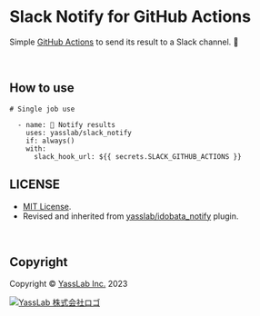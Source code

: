 # Slack Notify for GitHub Actions

Simple [GitHub Actions](https://github.com/features/actions) to send its result to a Slack channel. :bell:

<!--![Idobata Notify examples](https://user-images.githubusercontent.com/155807/135367296-95b223db-0040-4560-8d32-20bff5c97839.png)-->

<br>

## How to use

```
# Single job use

  - name: 🔔 Notify results
    uses: yasslab/slack_notify
    if: always()
    with:
      slack_hook_url: ${{ secrets.SLACK_GITHUB_ACTIONS }}
```

<!-- TBD feature
```
# Matrix

  notify:
    needs: test # depends where the matrix job is located
    runs-on: ubuntu-latest
    if: always()
    steps:

      - name: 🔔 Notify results
        uses: yasslab/slack_notify
        with:
          slack_hook_url: ${{ secrets.SLACK_GITHUB_ACTIONS }}
          status: ${{ needs.test.result }} # passing the matrix jobs results
```
-->


## LICENSE

- [MIT License](https://github.com/yasslab/slack_notify/blob/main/LICENSE).
- Revised and inherited from [yasslab/idobata_notify](https://github.com/yasslab/idobata_notify) plugin.

<br>

## Copyright

Copyright &copy; [YassLab Inc.](https://yasslab.jp) 2023

[![YassLab 株式会社ロゴ](https://yasslab.jp/img/logos/800x200.png?cache=clear)](https://yasslab.jp/)
